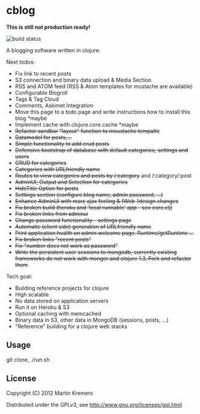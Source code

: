 # cblog
**This is still not production ready!**

![build status](https://secure.travis-ci.org/kremers/cblog.png?branch=master)

A blogging software written in clojure. 

Next todos:

* Fix link to recent posts
* S3 connection and binary data upload & Media Section
* RSS and ATOM feed (RSS & Atom templates for mustache are available)
* Configurable Blogroll
* Tags & Tag Cloud
* Comments, Askimet Integration
* Move this page to a todo page and write instructions how to install this blog *maybe
* Implement cache with clojure.core.cache *maybe
* <del>Refactor sandbar "layout" function to moustache tempalte</del>
* <del>Datamodel for posts,...</del>
* <del>Simple functionality to add crud posts</del>
* <del>Defensive bootstrap of database with default categories, settings and users</del>
* <del>CRUD for categories</del>
* <del>Categories with URLfriendly name</del>
* <del>Routes to view categories and posts by /:category</del> and /:category/:post
* <del>AdminUI, Output and Selection for categories</del>
* <del>HideTitle Option for posts</del>
* <del>Settings section (configure blog name, admin password, ...)</del>
* <del>Enhance AdminUI with more ajax feeling & (Web-)design changes</del>
* <del>Fix broken build (heroku and 'local runnable' app - see core.clj)</del>
* <del>Fix broken links from adminui</del>
* <del>Change password functionality - settings page</del>
* <del>Automatic (client side) generation of URLfriendly name</del>
* <del>Print application health on admin welcome page.  Runtime/getRuntime ...</del>
* <del>Fix broken links "recent posts"</del>
* <del>Fix "number does not work as password"</del>
* <del>Write the persistent user sessions to mongodb, currently existing frameworks do not work with monger and clojure 1.3. Fork and refactor them</del>

Tech goal:

* Building reference projects for clojure
* High scalable
* No data stored on application servers
* Run it on Heroku & S3
* Optional caching with memcached
* Binary data in S3, other data in MongoDB (sessions, posts, ...)
* "Reference" building for a clojure web stacks

## Usage

git clone, ./run.sh

## License

Copyright (C) 2012 Martin Kremers

Distributed under the GPLv3, see http://www.gnu.org/licenses/gpl.html
